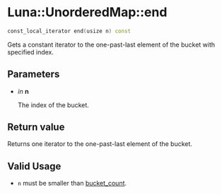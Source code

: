 # Luna::UnorderedMap::end

```c++
const_local_iterator end(usize n) const
```

Gets a constant iterator to the one-past-last element of the bucket with specified index. 



## Parameters
* *in* **n**

    The index of the bucket. 

## Return value
Returns one iterator to the one-past-last element of the bucket. 

## Valid Usage
* `n` must be smaller than [bucket_count](class_luna_1_1_unordered_map_1ace2cb5dc8f915f78658dac76efacd4c1.md). 

